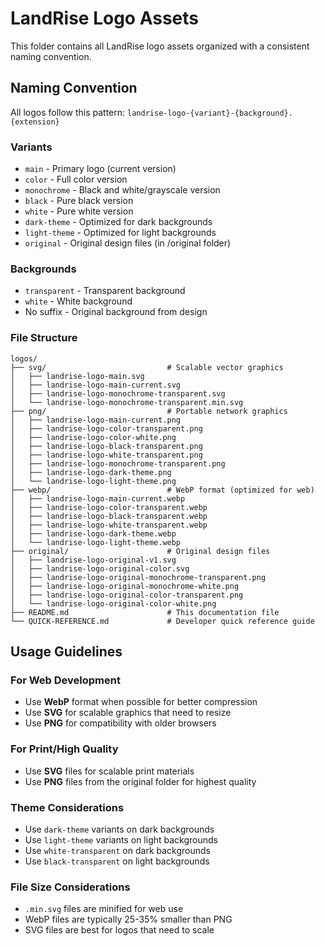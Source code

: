 # LandRise Logo Assets

This folder contains all LandRise logo assets organized with a consistent naming convention.

## Naming Convention

All logos follow this pattern: `landrise-logo-{variant}-{background}.{extension}`

### Variants
- `main` - Primary logo (current version)
- `color` - Full color version
- `monochrome` - Black and white/grayscale version
- `black` - Pure black version
- `white` - Pure white version
- `dark-theme` - Optimized for dark backgrounds
- `light-theme` - Optimized for light backgrounds
- `original` - Original design files (in /original folder)

### Backgrounds
- `transparent` - Transparent background
- `white` - White background
- No suffix - Original background from design

### File Structure

```
logos/
├── svg/                           # Scalable vector graphics
│   ├── landrise-logo-main.svg
│   ├── landrise-logo-main-current.svg
│   ├── landrise-logo-monochrome-transparent.svg
│   └── landrise-logo-monochrome-transparent.min.svg
├── png/                           # Portable network graphics
│   ├── landrise-logo-main-current.png
│   ├── landrise-logo-color-transparent.png
│   ├── landrise-logo-color-white.png
│   ├── landrise-logo-black-transparent.png
│   ├── landrise-logo-white-transparent.png
│   ├── landrise-logo-monochrome-transparent.png
│   ├── landrise-logo-dark-theme.png
│   └── landrise-logo-light-theme.png
├── webp/                          # WebP format (optimized for web)
│   ├── landrise-logo-main-current.webp
│   ├── landrise-logo-color-transparent.webp
│   ├── landrise-logo-black-transparent.webp
│   ├── landrise-logo-white-transparent.webp
│   ├── landrise-logo-dark-theme.webp
│   └── landrise-logo-light-theme.webp
├── original/                      # Original design files
│   ├── landrise-logo-original-v1.svg
│   ├── landrise-logo-original-color.svg
│   ├── landrise-logo-original-monochrome-transparent.png
│   ├── landrise-logo-original-monochrome-white.png
│   ├── landrise-logo-original-color-transparent.png
│   └── landrise-logo-original-color-white.png
├── README.md                      # This documentation file
└── QUICK-REFERENCE.md             # Developer quick reference guide
```

## Usage Guidelines

### For Web Development
- Use **WebP** format when possible for better compression
- Use **SVG** for scalable graphics that need to resize
- Use **PNG** for compatibility with older browsers

### For Print/High Quality
- Use **SVG** files for scalable print materials
- Use **PNG** files from the original folder for highest quality

### Theme Considerations
- Use `dark-theme` variants on dark backgrounds
- Use `light-theme` variants on light backgrounds
- Use `white-transparent` on dark backgrounds
- Use `black-transparent` on light backgrounds

### File Size Considerations
- `.min.svg` files are minified for web use
- WebP files are typically 25-35% smaller than PNG
- SVG files are best for logos that need to scale
